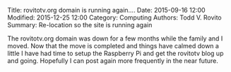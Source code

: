 Title: rovitotv.org domain is running again....
Date: 2015-09-16 12:00
Modified: 2015-12-25 12:00
Category: Computing
Authors: Todd V. Rovito
Summary: Re-location so the site is running again

The rovitotv.org domain was down for a few months while the family and I moved.
Now that the move is completed and things have calmed down a little I have had
time to setup the Raspberry Pi and get the rovitotv blog up and going.
Hopefully I can post again more frequently in the near future.
